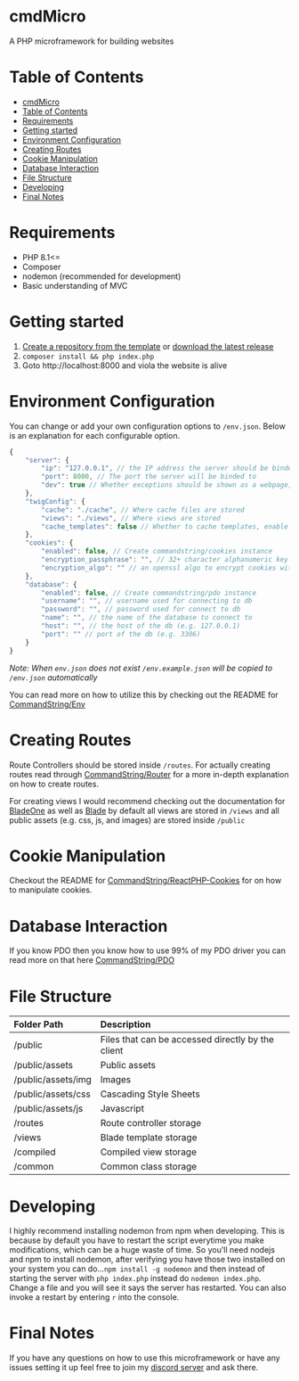 # cmdMicro

A PHP microframework for building websites

# Table of Contents
- [cmdMicro](#cmdmicro)
- [Table of Contents](#table-of-contents)
- [Requirements](#requirements)
- [Getting started](#getting-started)
- [Environment Configuration](#environment-configuration)
- [Creating Routes](#creating-routes)
- [Cookie Manipulation](#cookie-manipulation)
- [Database Interaction](#database-interaction)
- [File Structure](#file-structure)
- [Developing](#developing)
- [Final Notes](#final-notes)

# Requirements
* PHP 8.1<=
* Composer
* nodemon (recommended for development)
* Basic understanding of MVC

# Getting started

1. [Create a repository from the template](https://github.com/CommandString/cmdmicro/generate) or [download the latest release](https://github.com/CommandString/cmdmicro/releases)
2. `composer install && php index.php`
3. Goto http://localhost:8000 and viola the website is alive

# Environment Configuration

You can change or add your own configuration options to `/env.json`. Below is an explanation for each configurable option.

```js
{
    "server": {
        "ip": "127.0.0.1", // the IP address the server should be binded to
        "port": 8000, // The port the server will be binded to
        "dev": true // Whether exceptions should be shown as a webpage, disable in production
    },
    "twigConfig": { 
        "cache": "./cache", // Where cache files are stored
        "views": "./views", // Where views are stored
        "cache_templates": false // Whether to cache templates, enable in production
    },
    "cookies": {
        "enabled": false, // Create commandstring/cookies instance
        "encryption_passphrase": "", // 32+ character alphanumeric key to encrypt cookies with
        "encryption_algo": "" // an openssl algo to encrypt cookies with
    },
    "database": {
        "enabled": false, // Create commandstring/pdo instance 
        "username": "", // username used for connecting to db
        "password": "", // password used for connect to db
        "name": "", // the name of the database to connect to
        "host": "", // the host of the db (e.g. 127.0.0.1)
        "port": "" // port of the db (e.g. 3306)
    }
}
```

*Note: When `env.json` does not exist `/env.example.json` will be copied to `/env.json` automatically*

You can read more on how to utilize this by checking out the README for [CommandString/Env](https://github.com/commandstring/env)

# Creating Routes

Route Controllers should be stored inside `/routes`. For actually creating routes read through [CommandString/Router](https://github.com/commandstring/router#routing) for a more in-depth explanation on how to create routes.

For creating views I would recommend checking out the documentation for [BladeOne](https://github.com/EFTEC/BladeOne) as well as [Blade](https://laravel.com/docs/9.x/blade) by default all views are stored in `/views` and all public assets (e.g. css, js, and images) are stored inside `/public`

# Cookie Manipulation

Checkout the README for [CommandString/ReactPHP-Cookies](https://github.com/commandstring/reactphp-cookies) for on how to manipulate cookies.

# Database Interaction

If you know PDO then you know how to use 99% of my PDO driver you can read more on that here [CommandString/PDO](https://github.com/commandstring/pdo#executing-a-query)

# File Structure
| Folder Path | Description |
|:-| :-|
| /public               | Files that can be accessed directly by the client
| /public/assets        | Public assets
| /public/assets/img 	| Images
| /public/assets/css 	| Cascading Style Sheets
| /public/assets/js  	| Javascript
| /routes 		        | Route controller storage
| /views  		        | Blade template storage
| /compiled		        | Compiled view storage
| /common               | Common class storage

# Developing

I highly recommend installing nodemon from npm when developing. This is because by default you have to restart the script everytime you make modifications, which can be a huge waste of time. So you'll need nodejs and npm to install nodemon, after verifying you have those two installed on your system you can do...`npm install -g nodemon` and then instead of starting the server with `php index.php` instead do `nodemon index.php`. Change a file and you will see it says the server has restarted. You can also invoke a restart by entering `r` into the console.

# Final Notes

If you have any questions on how to use this microframework or have any issues setting it up feel free to join my [discord server](https://discord.gg/TgrcSkuDtQ) and ask there.